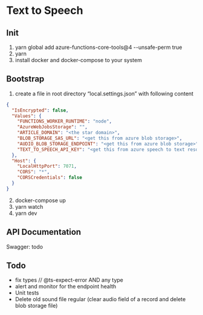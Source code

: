 # Text to Speech



## Init
1. yarn global add azure-functions-core-tools@4 --unsafe-perm true
2. yarn
3. install docker and docker-compose to your system

## Bootstrap
1. create a file in root directory “local.settings.json” with following content
```json
{
  "IsEncrypted": false,
  "Values": {
    "FUNCTIONS_WORKER_RUNTIME": "node",
    "AzureWebJobsStorage": "",
    "ARTICLE_DOMAIN": "<the star domain>",
    "BLOB_STORAGE_SAS_URL": "<get this from azure blob storage>",
    "AUDIO_BLOB_STORAGE_ENDPOINT": "<get this from azure blob storage>",
    "TEXT_TO_SPEECH_API_KEY": "<get this from azure speech to text resource>"
  },
  "Host": {
    "LocalHttpPort": 7071,
    "CORS": "*",
    "CORSCredentials": false
  }
}
```
2. docker-compose up
3. yarn watch
3. yarn dev

## API Documentation
Swagger: todo

## Todo
- fix types // @ts-expect-error AND any type
- alert and monitor for the endpoint health
- Unit tests
- Delete old sound file regular (clear audio field of a record and delete blob storage file)
